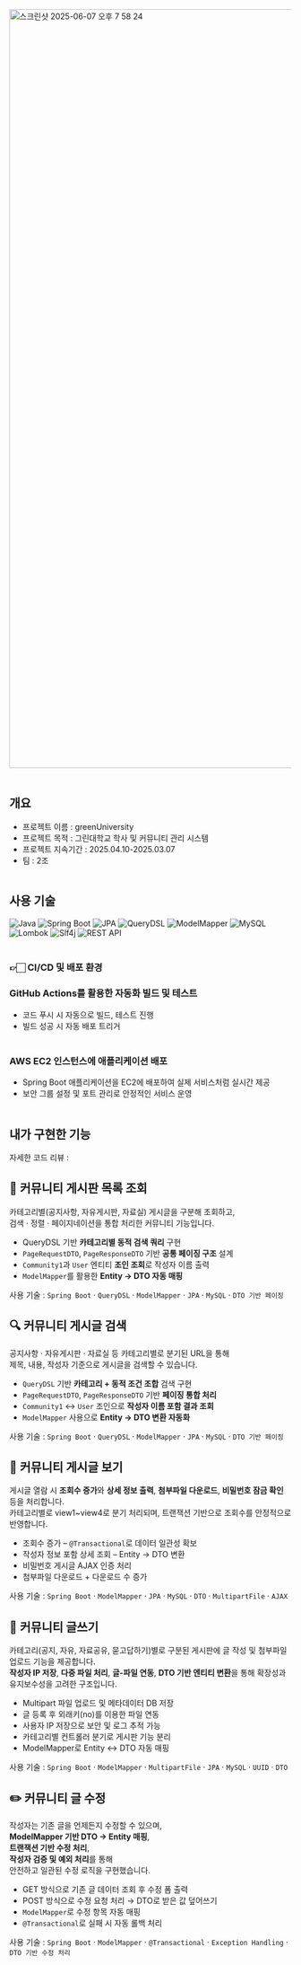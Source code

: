 <img width="1352" alt="스크린샷 2025-06-07 오후 7 58 24" src="https://github.com/user-attachments/assets/3c243976-0ce7-4038-a32f-19b6abb0d81c" />
<br><br>

## 개요
- 프로젝트 이름 : greenUniversity
- 프로젝트 목적 : 그린대학교 학사 및 커뮤니티 관리 시스템
- 프로젝트 지속기간 : 2025.04.10-2025.03.07
- 팀 : 2조 
<br><br>

## 사용 기술
![Java](https://img.shields.io/badge/Java-ED8B00?style=for-the-badge&logo=openjdk&logoColor=white)
![Spring Boot](https://img.shields.io/badge/SpringBoot-6DB33F?style=for-the-badge&logo=springboot&logoColor=white)
![JPA](https://img.shields.io/badge/JPA-Hibernate-59666C?style=for-the-badge)
![QueryDSL](https://img.shields.io/badge/QueryDSL-0769AD?style=for-the-badge)
![ModelMapper](https://img.shields.io/badge/ModelMapper-4285F4?style=for-the-badge)
![MySQL](https://img.shields.io/badge/MySQL-00000F?style=for-the-badge&logo=mysql&logoColor=white)
![Lombok](https://img.shields.io/badge/Lombok-EA3324?style=for-the-badge)
![Slf4j](https://img.shields.io/badge/Slf4j-0085CA?style=for-the-badge)
![REST API](https://img.shields.io/badge/RESTful%20API-6C757D?style=for-the-badge)<br><br>

### 👉🏻 CI/CD 및 배포 환경
### GitHub Actions를 활용한 자동화 빌드 및 테스트
* 코드 푸시 시 자동으로 빌드, 테스트 진행
* 빌드 성공 시 자동 배포 트리거<br><br>

### AWS EC2 인스턴스에 애플리케이션 배포
* Spring Boot 애플리케이션을 EC2에 배포하여 실제 서비스처럼 실시간 제공
* 보안 그룹 설정 및 포트 관리로 안정적인 서비스 운영<br><br>

## 내가 구현한 기능 
자세한 코드 리뷰 : 

## 📝 커뮤니티 게시판 목록 조회

카테고리별(공지사항, 자유게시판, 자료실) 게시글을 구분해 조회하고,  
검색 · 정렬 · 페이지네이션을 통합 처리한 커뮤니티 기능입니다.

-  QueryDSL 기반 **카테고리별 동적 검색 쿼리** 구현
-  `PageRequestDTO`, `PageResponseDTO` 기반 **공통 페이징 구조** 설계
-  `Community1`과 `User` 엔티티 **조인 조회**로 작성자 이름 출력
-  `ModelMapper`를 활용한 **Entity → DTO 자동 매핑**

사용 기술  : `Spring Boot` · `QueryDSL` · `ModelMapper` · `JPA` · `MySQL` · `DTO 기반 페이징`

## 🔍 커뮤니티 게시글 검색

공지사항 · 자유게시판 · 자료실 등 카테고리별로 분기된 URL을 통해  
제목, 내용, 작성자 기준으로 게시글을 검색할 수 있습니다.

-  `QueryDSL` 기반 **카테고리 + 동적 조건 조합** 검색 구현
-  `PageRequestDTO`, `PageResponseDTO` 기반 **페이징 통합 처리**
-  `Community1` ↔ `User` 조인으로 **작성자 이름 포함 결과 조회**
-  `ModelMapper` 사용으로 **Entity → DTO 변환 자동화**

사용 기술  : `Spring Boot` · `QueryDSL` · `ModelMapper` · `JPA` · `MySQL` · `DTO 기반 페이징`

## 📝 커뮤니티 게시글 보기

게시글 열람 시 **조회수 증가**와 **상세 정보 출력**, **첨부파일 다운로드**, **비밀번호 잠금 확인** 등을 처리합니다.  
카테고리별로 view1~view4로 분기 처리되며, 트랜잭션 기반으로 조회수를 안정적으로 반영합니다.

-  조회수 증가 – `@Transactional`로 데이터 일관성 확보
-  작성자 정보 포함 상세 조회 – Entity → DTO 변환
-  비밀번호 게시글 AJAX 인증 처리
-  첨부파일 다운로드 + 다운로드 수 증가

사용 기술  : `Spring Boot` · `ModelMapper` · `JPA` · `MySQL` · `DTO` · `MultipartFile` · `AJAX`

## 📝 커뮤니티 글쓰기

카테고리(공지, 자유, 자료공유, 묻고답하기)별로 구분된 게시판에 글 작성 및 첨부파일 업로드 기능을 제공합니다.  
**작성자 IP 저장**, **다중 파일 처리**, **글-파일 연동**, **DTO 기반 엔티티 변환**을 통해 확장성과 유지보수성을 고려한 구조입니다.

-  Multipart 파일 업로드 및 메타데이터 DB 저장
-  글 등록 후 외래키(no)를 이용한 파일 연동
-  사용자 IP 저장으로 보안 및 로그 추적 가능
-  카테고리별 컨트롤러 분기로 게시판 기능 분리
-  ModelMapper로 Entity ↔ DTO 자동 매핑

사용 기술  : `Spring Boot` · `ModelMapper` · `MultipartFile` · `JPA` · `MySQL` · `UUID` · `DTO`

## ✏️ 커뮤니티 글 수정

작성자는 기존 글을 언제든지 수정할 수 있으며,  
**ModelMapper 기반 DTO → Entity 매핑**,  
**트랜잭션 기반 수정 처리**,  
**작성자 검증 및 예외 처리**를 통해  
안전하고 일관된 수정 로직을 구현했습니다.

-  GET 방식으로 기존 글 데이터 조회 후 수정 폼 출력
-  POST 방식으로 수정 요청 처리 → DTO로 받은 값 덮어쓰기
-  `ModelMapper`로 수정 항목 자동 매핑
-  `@Transactional`로 실패 시 자동 롤백 처리

사용 기술  : `Spring Boot` · `ModelMapper` · `@Transactional` · `Exception Handling` · `DTO 기반 수정 처리`












